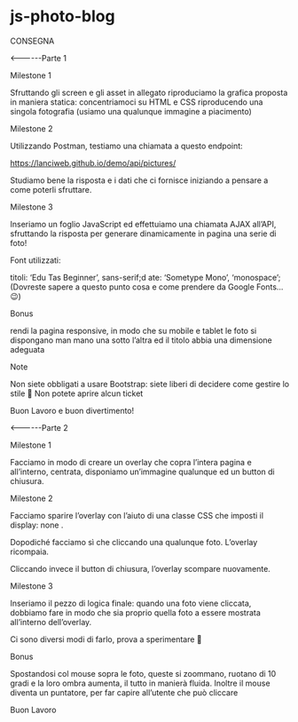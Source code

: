 # js-photo-blog

CONSEGNA

<------Parte 1

Milestone 1

Sfruttando gli screen e gli asset in allegato riproduciamo la grafica proposta in maniera statica: concentriamoci su HTML e CSS riproducendo una singola fotografia (usiamo una qualunque immagine a piacimento)

Milestone 2

Utilizzando Postman, testiamo una chiamata a questo endpoint:

https://lanciweb.github.io/demo/api/pictures/

Studiamo bene la risposta e i dati che ci fornisce iniziando a pensare a come poterli sfruttare.

Milestone 3

Inseriamo un foglio JavaScript ed effettuiamo una chiamata AJAX all’API, sfruttando la risposta per generare dinamicamente in pagina una serie di foto!

Font utilizzati:

titoli: ‘Edu Tas Beginner’, sans-serif;d
ate: ‘Sometype Mono’, ‘monospace’;
(Dovreste sapere a questo punto cosa e come prendere da Google Fonts… 😉)

Bonus

rendi la pagina responsive, in modo che su mobile e tablet le foto si dispongano man mano una sotto l’altra ed il titolo abbia una dimensione adeguata

Note

Non siete obbligati a usare Bootstrap: siete liberi di decidere come gestire lo stile 🙂
Non potete aprire alcun ticket

Buon Lavoro e buon divertimento!

<------Parte 2

Milestone 1

Facciamo in modo di creare un overlay che copra l’intera pagina e all’interno, centrata, disponiamo un’immagine qualunque ed un button di chiusura.

Milestone 2

Facciamo sparire l’overlay con l’aiuto di una classe CSS che imposti il display: none .

Dopodiché facciamo sì che cliccando una qualunque foto. L’overlay ricompaia.

Cliccando invece il button di chiusura, l’overlay scompare nuovamente.

Milestone 3

Inseriamo il pezzo di logica finale: quando una foto viene cliccata, dobbiamo fare in modo che sia proprio quella foto a essere mostrata all’interno dell’overlay.

Ci sono diversi modi di farlo, prova a sperimentare 🙂

Bonus

Spostandosi col mouse sopra le foto, queste si zoommano, ruotano di 10 gradi e la loro ombra aumenta, il tutto in manierà fluida. Inoltre il mouse diventa un puntatore, per far capire all’utente che può cliccare

Buon Lavoro
